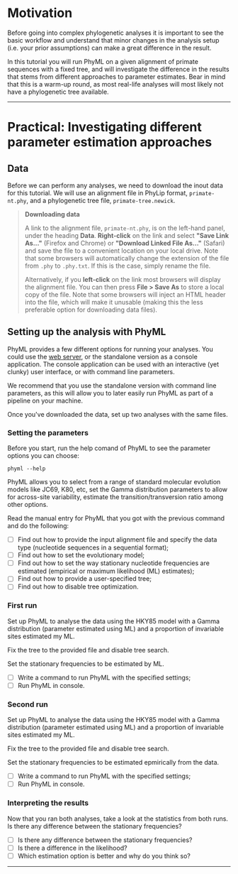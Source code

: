 # Motivation

Before going into complex phylogenetic analyses it is important to see the basic workflow and understand that minor changes in the analysis setup (i.e. your prior assumptions) can make a great difference in the result.

In this tutorial you will run PhyML on a given alignment of primate sequences with a fixed tree, and will investigate the difference in the results that stems from different approaches to parameter estimates.
Bear in mind that this is a warm-up round, as most real-life analyses will most likely not have a phylogenetic tree available.

----

# Practical: Investigating different parameter estimation approaches

## Data

Before we can perform any analyses, we need to download the inout data for this tutorial. We will use an alignment file in PhyLip format, `primate-nt.phy`, and a phylogenetic tree file, `primate-tree.newick`.

> **Downloading data**
> 
> A link to the alignment file, `primate-nt.phy`, is on the left-hand panel, under the heading **Data**.
> **Right-click** on the link and select **"Save Link As..."** (Firefox and Chrome) or **"Download Linked File As..."** (Safari) and save the file to a convenient location on your local drive. Note that some browsers will automatically change the extension of the file from `.phy` to `.phy.txt`. If this is the case, simply rename the file. 
>
> Alternatively, if you **left-click** on the link most browsers will display the alignment file. You can then press **File > Save As** to store a local copy of the file. Note that some browsers will inject an HTML header into the file, which will make it unusable (making this the less preferable option for downloading data files).
>


## Setting up the analysis with PhyML

PhyML provides a few different options for running your analyses. You could use the [web server](http://www.atgc-montpellier.fr/phyml/), or the standalone version as a console application. The console application can be used with an interactive (yet clunky) user interface, or with command line parameters.

We recommend that you use the standalone version with command line parameters, as this will allow you to later easily run PhyML as part of a pipeline on your machine.

Once you've downloaded the data, set up two analyses with the same files. 

### Setting the parameters

Before you start, run the help comand of PhyML to see the parameter options you can choose:

```
phyml --help
```

PhyML allows you to select from a range of standard molecular evolution models like JC69, K80, etc, set the Gamma distribution parameters to allow for across-site variability, estimate the transition/transversion ratio among other options.

Read the manual entry for PhyML that you got with the previous command and do the following:

- [ ] Find out how to provide the input alignment file and specify the data type (nucleotide sequences in a sequential format);
- [ ] Find out how to set the evolutionary model;
- [ ] Find out how to set the way stationary nucleotide frequencies are estimated (empirical or maximum likelihood (ML) estimates);
- [ ] Find out how to provide a user-specified tree;
- [ ] Find out how to disable tree optimization.

### First run

Set up PhyML to analyse the data using the HKY85 model with a Gamma distribution (parameter estimated using ML) and a proportion of invariable sites estimated my ML.

Fix the tree to the provided file and disable tree search.

Set the stationary frequencies to be estimated by ML.

- [ ] Write a command to run PhyML with the specified settings;
- [ ] Run PhyML in console.

### Second run

Set up PhyML to analyse the data using the HKY85 model with a Gamma distribution (parameter estimated using ML) and a proportion of invariable sites estimated my ML.

Fix the tree to the provided file and disable tree search.

Set the stationary frequencies to be estimated epmirically from the data.

- [ ] Write a command to run PhyML with the specified settings;
- [ ] Run PhyML in console.

### Interpreting the results

Now that you ran both analyses, take a look at the statistics from both runs. Is there any difference between the stationary frequencies?

- [ ] Is there any difference between the stationary frequencies?
- [ ] Is there a difference in the likelihood?
- [ ] Which estimation option is better and why do you think so?

<!--Set the model to HKY+Gamma, estimating the transition/transversion ratio and the alpha parameter of the Gamma distribution by maximum likelihood (ML), nucleotide frequencies are estimated by ML.-->

<!--phyml --help-->

<!--phyml -i /Users/pece/Repositories/Selection-in-Genes-Course/tutorials/parameter-estimation/data/primates-nt.phy -d nt -q -m HKY85 -f e -a e -t e -u /Users/pece/Repositories/Selection-in-Genes-Course/tutorials/parameter-estimation/data/primates-nt.newick -o n-->

<!--phyml -i /Users/pece/Repositories/Selection-in-Genes-Course/tutorials/parameter-estimation/data/primates-nt.phy -d nt -q -m HKY85 -f m -a e -t e -u /Users/pece/Repositories/Selection-in-Genes-Course/tutorials/parameter-estimation/data/primates-nt.newick -o n-->

----



